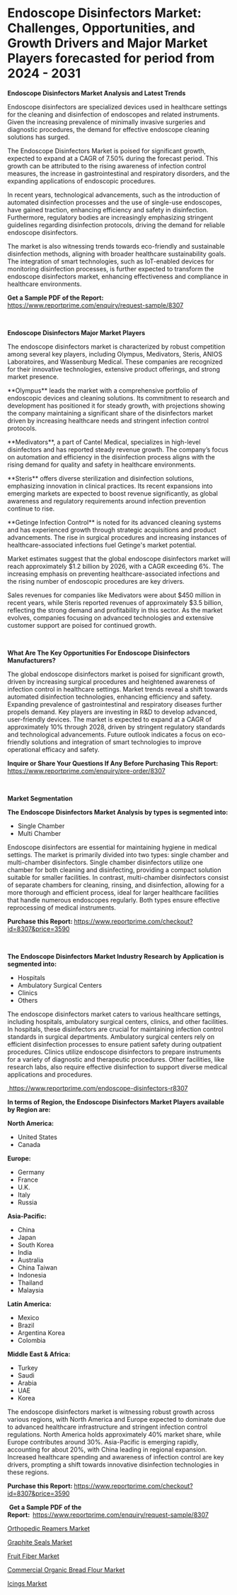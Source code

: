 <p><h1>Endoscope Disinfectors Market: Challenges, Opportunities, and Growth Drivers and Major Market Players forecasted for period from 2024 - 2031</h1></p><p><strong>Endoscope Disinfectors Market Analysis and Latest Trends</strong></p>
<p><p>Endoscope disinfectors are specialized devices used in healthcare settings for the cleaning and disinfection of endoscopes and related instruments. Given the increasing prevalence of minimally invasive surgeries and diagnostic procedures, the demand for effective endoscope cleaning solutions has surged. </p><p>The Endoscope Disinfectors Market is poised for significant growth, expected to expand at a CAGR of 7.50% during the forecast period. This growth can be attributed to the rising awareness of infection control measures, the increase in gastrointestinal and respiratory disorders, and the expanding applications of endoscopic procedures. </p><p>In recent years, technological advancements, such as the introduction of automated disinfection processes and the use of single-use endoscopes, have gained traction, enhancing efficiency and safety in disinfection. Furthermore, regulatory bodies are increasingly emphasizing stringent guidelines regarding disinfection protocols, driving the demand for reliable endoscope disinfectors. </p><p>The market is also witnessing trends towards eco-friendly and sustainable disinfection methods, aligning with broader healthcare sustainability goals. The integration of smart technologies, such as IoT-enabled devices for monitoring disinfection processes, is further expected to transform the endoscope disinfectors market, enhancing effectiveness and compliance in healthcare environments.</p></p>
<p><strong>Get a Sample PDF of the Report:&nbsp;</strong> <a href="https://www.reportprime.com/enquiry/request-sample/8307?utm_campaign=1257&utm_medium=2&utm_source=Github&utm_content=ia&utm_term=10102024&utm_id=endoscope-disinfectors">https://www.reportprime.com/enquiry/request-sample/8307</a></p>
<p>&nbsp;</p>
<p><strong>Endoscope Disinfectors Major Market Players</strong></p>
<p><p>The endoscope disinfectors market is characterized by robust competition among several key players, including Olympus, Medivators, Steris, ANIOS Laboratoires, and Wassenburg Medical. These companies are recognized for their innovative technologies, extensive product offerings, and strong market presence.</p><p>**Olympus** leads the market with a comprehensive portfolio of endoscopic devices and cleaning solutions. Its commitment to research and development has positioned it for steady growth, with projections showing the company maintaining a significant share of the disinfectors market driven by increasing healthcare needs and stringent infection control protocols.</p><p>**Medivators**, a part of Cantel Medical, specializes in high-level disinfectors and has reported steady revenue growth. The company’s focus on automation and efficiency in the disinfection process aligns with the rising demand for quality and safety in healthcare environments.</p><p>**Steris** offers diverse sterilization and disinfection solutions, emphasizing innovation in clinical practices. Its recent expansions into emerging markets are expected to boost revenue significantly, as global awareness and regulatory requirements around infection prevention continue to rise.</p><p>**Getinge Infection Control** is noted for its advanced cleaning systems and has experienced growth through strategic acquisitions and product advancements. The rise in surgical procedures and increasing instances of healthcare-associated infections fuel Getinge's market potential.</p><p>Market estimates suggest that the global endoscope disinfectors market will reach approximately $1.2 billion by 2026, with a CAGR exceeding 6%. The increasing emphasis on preventing healthcare-associated infections and the rising number of endoscopic procedures are key drivers. </p><p>Sales revenues for companies like Medivators were about $450 million in recent years, while Steris reported revenues of approximately $3.5 billion, reflecting the strong demand and profitability in this sector. As the market evolves, companies focusing on advanced technologies and extensive customer support are poised for continued growth.</p></p>
<p>&nbsp;</p>
<p><strong>What Are The Key Opportunities For Endoscope Disinfectors Manufacturers?</strong></p>
<p><p>The global endoscope disinfectors market is poised for significant growth, driven by increasing surgical procedures and heightened awareness of infection control in healthcare settings. Market trends reveal a shift towards automated disinfection technologies, enhancing efficiency and safety. Expanding prevalence of gastrointestinal and respiratory diseases further propels demand. Key players are investing in R&D to develop advanced, user-friendly devices. The market is expected to expand at a CAGR of approximately 10% through 2028, driven by stringent regulatory standards and technological advancements. Future outlook indicates a focus on eco-friendly solutions and integration of smart technologies to improve operational efficacy and safety.</p></p>
<p><strong>Inquire or Share Your Questions If Any Before Purchasing This Report:</strong> <a href="https://www.reportprime.com/enquiry/pre-order/8307?utm_campaign=1257&utm_medium=2&utm_source=Github&utm_content=ia&utm_term=10102024&utm_id=endoscope-disinfectors">https://www.reportprime.com/enquiry/pre-order/8307</a></p>
<p>&nbsp;</p>
<p><strong>Market Segmentation</strong></p>
<p><strong>The Endoscope Disinfectors Market Analysis by types is segmented into:</strong></p>
<p><ul><li>Single Chamber</li><li>Multi Chamber</li></ul></p>
<p><p>Endoscope disinfectors are essential for maintaining hygiene in medical settings. The market is primarily divided into two types: single chamber and multi-chamber disinfectors. Single chamber disinfectors utilize one chamber for both cleaning and disinfecting, providing a compact solution suitable for smaller facilities. In contrast, multi-chamber disinfectors consist of separate chambers for cleaning, rinsing, and disinfection, allowing for a more thorough and efficient process, ideal for larger healthcare facilities that handle numerous endoscopes regularly. Both types ensure effective reprocessing of medical instruments.</p></p>
<p><strong>Purchase this Report:&nbsp;</strong><a href="https://www.reportprime.com/checkout?id=8307&price=3590&utm_campaign=1257&utm_medium=2&utm_source=Github&utm_content=ia&utm_term=10102024&utm_id=endoscope-disinfectors">https://www.reportprime.com/checkout?id=8307&price=3590</a></p>
<p>&nbsp;</p>
<p><strong>The Endoscope Disinfectors Market Industry Research by Application is segmented into:</strong></p>
<p><ul><li>Hospitals</li><li>Ambulatory Surgical Centers</li><li>Clinics</li><li>Others</li></ul></p>
<p><p>The endoscope disinfectors market caters to various healthcare settings, including hospitals, ambulatory surgical centers, clinics, and other facilities. In hospitals, these disinfectors are crucial for maintaining infection control standards in surgical departments. Ambulatory surgical centers rely on efficient disinfection processes to ensure patient safety during outpatient procedures. Clinics utilize endoscope disinfectors to prepare instruments for a variety of diagnostic and therapeutic procedures. Other facilities, like research labs, also require effective disinfection to support diverse medical applications and procedures.</p></p>
<p><a href="https://www.reportprime.com/endoscope-disinfectors-r8307?utm_campaign=1257&utm_medium=2&utm_source=Github&utm_content=ia&utm_term=10102024&utm_id=endoscope-disinfectors">&nbsp;https://www.reportprime.com/endoscope-disinfectors-r8307</a></p>
<p><strong>In terms of Region, the Endoscope Disinfectors Market Players available by Region are:</strong></p>
<p>
    <p> <strong> North America: </strong>
        <ul>
            <li>United States</li>
            <li>Canada</li>
        </ul>
        </p> 
    <p> <strong> Europe: </strong>
        <ul>
            <li>Germany</li>
            <li>France</li>
            <li>U.K.</li>
            <li>Italy</li>
            <li>Russia</li>
        </ul>
        </p> 
    <p> <strong> Asia-Pacific: </strong>
        <ul>
            <li>China</li>
            <li>Japan</li>
            <li>South Korea</li>
            <li>India</li>
            <li>Australia</li>
            <li>China Taiwan</li>
            <li>Indonesia</li>
            <li>Thailand</li>
            <li>Malaysia</li>
        </ul>
        </p> 
    <p> <strong> Latin America: </strong>
        <ul>
            <li>Mexico</li>
            <li>Brazil</li>
            <li>Argentina Korea</li>
            <li>Colombia</li>
        </ul>
        </p> 
    <p> <strong> Middle East & Africa: </strong>
        <ul>
            <li>Turkey</li>
            <li>Saudi</li>
            <li>Arabia</li>
            <li>UAE</li>
            <li>Korea</li>
        </ul>
    </p>
    </p>
<p><p>The endoscope disinfectors market is witnessing robust growth across various regions, with North America and Europe expected to dominate due to advanced healthcare infrastructure and stringent infection control regulations. North America holds approximately 40% market share, while Europe contributes around 30%. Asia-Pacific is emerging rapidly, accounting for about 20%, with China leading in regional expansion. Increased healthcare spending and awareness of infection control are key drivers, prompting a shift towards innovative disinfection technologies in these regions.</p></p>
<p><strong>Purchase this Report: </strong><a href="https://www.reportprime.com/checkout?id=8307&price=3590&utm_campaign=1257&utm_medium=2&utm_source=Github&utm_content=ia&utm_term=10102024&utm_id=endoscope-disinfectors">https://www.reportprime.com/checkout?id=8307&price=3590</a></p>
<p>&nbsp;<strong>Get a Sample PDF of the Report:&nbsp;&nbsp;</strong><a href="https://www.reportprime.com/enquiry/request-sample/8307?utm_campaign=1257&utm_medium=2&utm_source=Github&utm_content=ia&utm_term=10102024&utm_id=endoscope-disinfectors">https://www.reportprime.com/enquiry/request-sample/8307</a></p>
<p><strong></strong></p>
<p><p><a href="https://github.com/JavierDDowns/Market-Research-Report-List-1/blob/main/orthopedic-reamers-market.md?utm_campaign=1257&utm_medium=2&utm_source=Github&utm_content=ia&utm_term=10102024&utm_id=endoscope-disinfectors">Orthopedic Reamers Market</a></p><p><a href="https://www.linkedin.com/pulse/graphite-seals-market-analysis-report-global-insights-w7uee?utm_campaign=1257&utm_medium=2&utm_source=Github&utm_content=ia&utm_term=10102024&utm_id=endoscope-disinfectors">Graphite Seals Market</a></p><p><a href="https://www.linkedin.com/pulse/fruit-fiber-industry-sector-market-dynamics-future-scenarios-ocqhe?utm_campaign=1257&utm_medium=2&utm_source=Github&utm_content=ia&utm_term=10102024&utm_id=endoscope-disinfectors">Fruit Fiber Market</a></p><p><a href="https://issuu.com/reportprime-2/docs/commercial-organic-bread-flour-mark_f29cf3d8d7b816?utm_campaign=1257&utm_medium=2&utm_source=Github&utm_content=ia&utm_term=10102024&utm_id=endoscope-disinfectors">Commercial Organic Bread Flour Market</a></p><p><a href="https://issuu.com/reportprime-2/docs/icings-market-size-2030.pptx_c41e4dd25fa515?utm_campaign=1257&utm_medium=2&utm_source=Github&utm_content=ia&utm_term=10102024&utm_id=endoscope-disinfectors">Icings Market</a></p></p>